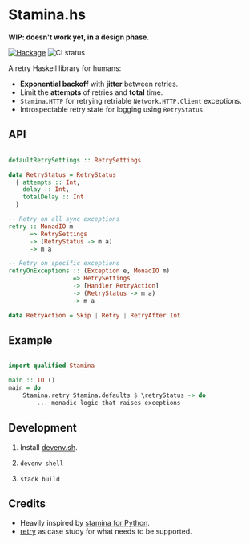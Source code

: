 # Stamina.hs

**WIP: doesn't work yet, in a design phase.**

[![Hackage](https://img.shields.io/hackage/v/stamina.svg?style=flat)](https://hackage.haskell.org/package/stamina) ![CI status](https://github.com/cachix/stamina.hs/actions/workflows/ci.yml/badge.svg)

A retry Haskell library for humans:

- **Exponential backoff** with **jitter** between retries.
- Limit the **attempts** of retries and **total** time.
- `Stamina.HTTP` for retrying retriable `Network.HTTP.Client` exceptions.
- Introspectable retry state for logging using `RetryStatus`.

## API

```haskell

defaultRetrySettings :: RetrySettings

data RetryStatus = RetryStatus
  { attempts :: Int,
    delay :: Int,
    totalDelay :: Int
  }

-- Retry on all sync exceptions
retry :: MonadIO m 
      => RetrySettings 
      -> (RetryStatus -> m a)
      -> m a

-- Retry on specific exceptions
retryOnExceptions :: (Exception e, MonadIO m) 
                  => RetrySettings 
                  -> [Handler RetryAction] 
                  -> (RetryStatus -> m a)
                  -> m a

data RetryAction = Skip | Retry | RetryAfter Int
```

## Example

```haskell

import qualified Stamina

main :: IO ()
main = do
    Stamina.retry Stamina.defaults $ \retryStatus -> do
        ... monadic logic that raises exceptions

```

## Development

1. Install [devenv.sh](https://devenv.sh/getting-started/).

2. `devenv shell`

3. `stack build`

## Credits

- Heavily inspired by [stamina for Python](https://stamina.hynek.me/en/stable/tutorial.html#retries).
- [retry](https://github.com/Soostone/retry) as case study for what needs to be supported.